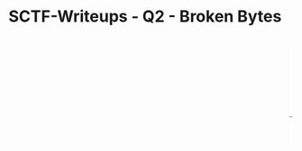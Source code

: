 # SCTF-Writeups - Q2 - Broken Bytes

<marquee scrollamount="10">
<pre style="background-color:white">
      ====        ________                ___________
  _D _|  |_______/        \\__I_I_____===__|_________|
   |(_)---  |   H\\________/ |   |        =|___ ___|           _________________
   /     |  |   H  |  |     |   |         ||_| |_||           _|                \\_____A
  |      |  |   H  |__--------------------| [___] |         =|                        |
  | ________|___H__/__|_____/[][]~\\_______|       |        -|                        |
  |/ |   |-----------I_____I [][] []  D   |=======|__      __|________________________|_
__/ =| o |=-~~\\  /~~\\  /~~\\  /~~\\ ____Y___________|__  |__________________________|_
 |/-=|___|=    ||    ||    ||    |_____/~\\___/               |_D__D__D_|  |_D__D__D_|
  \\_/      \\O=====O=====O=====O_/      \\_/                  \\_/   \\_/    \\_/   \\_/

</pre>
<marquee>

CTFs (Capture-the-Flag) are competitions where contestants must solve a series of challenges, each of which contains a flag (typically a hidden string of text). The challenges range from web exploits to reverse engineering to cryptography. sCTF is one such competition created by sCTF, an organization dedicated to creating and running CTF problems.

We are Steam Locomotive, a team of high school students from the [Liberal Arts and Science Academy in Austin, TX](http://www.lasahighschool.org/). We are:
* Ehsan Asdar - [Oksisane](https://github.com/oksisane)
* John - [Jumboperson](https://github.com/jumboperson)
* Ashwin Gupta - [Shwinn](https://github.com/Shwinn)
* Michael Barre - [meeees](https://github.com/meeees)
* Neil Patil - [patil215](https://github.com/patil215)

During sCTF, we accumulated a total of 3030 points and finished in 1st place.

Our goal is to maintain a comprehensive set of writeups for all the challenges within sCTF. It is a work in progress, so if we haven't posted a writeup  yet, don't worry! All will be added in the coming weeks.

If you found these writeups helpful, be sure to star the repository on [Github](https://github.com/Steam-Locomotive/SCTFQ2-Writeups/)!
